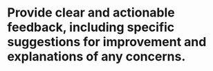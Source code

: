 # Provide clear and actionable feedback, including specific suggestions for improvement and explanations of any concerns.